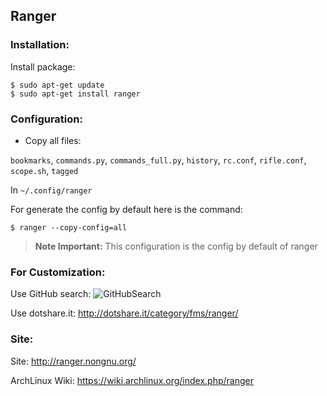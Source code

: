## Ranger

### Installation:
Install package:
```shell
$ sudo apt-get update
$ sudo apt-get install ranger
```
### Configuration:
* Copy all files:

`bookmarks`, `commands.py`, `commands_full.py`, `history`, `rc.conf`, `rifle.conf`, `scope.sh`, `tagged`

In `~/.config/ranger`

For generate the config by default here is the command:
```shell
$ ranger --copy-config=all
```

> **Note Important:** This configuration is the config by default of ranger

### For Customization:
Use GitHub search: ![GitHubSearch](https://github.com/search?o=desc&q=ranger+config&s=stars&type=Repositories&utf8=%E2%9C%93)

Use dotshare.it: http://dotshare.it/category/fms/ranger/

### Site:
Site: http://ranger.nongnu.org/

ArchLinux Wiki: https://wiki.archlinux.org/index.php/ranger
